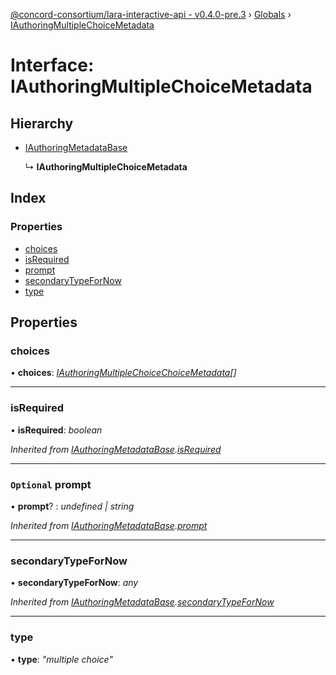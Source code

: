 [@concord-consortium/lara-interactive-api - v0.4.0-pre.3](../README.md) › [Globals](../globals.md) › [IAuthoringMultipleChoiceMetadata](iauthoringmultiplechoicemetadata.md)

# Interface: IAuthoringMultipleChoiceMetadata

## Hierarchy

* [IAuthoringMetadataBase](iauthoringmetadatabase.md)

  ↳ **IAuthoringMultipleChoiceMetadata**

## Index

### Properties

* [choices](iauthoringmultiplechoicemetadata.md#choices)
* [isRequired](iauthoringmultiplechoicemetadata.md#isrequired)
* [prompt](iauthoringmultiplechoicemetadata.md#optional-prompt)
* [secondaryTypeForNow](iauthoringmultiplechoicemetadata.md#secondarytypefornow)
* [type](iauthoringmultiplechoicemetadata.md#type)

## Properties

###  choices

• **choices**: *[IAuthoringMultipleChoiceChoiceMetadata](iauthoringmultiplechoicechoicemetadata.md)[]*

___

###  isRequired

• **isRequired**: *boolean*

*Inherited from [IAuthoringMetadataBase](iauthoringmetadatabase.md).[isRequired](iauthoringmetadatabase.md#isrequired)*

___

### `Optional` prompt

• **prompt**? : *undefined | string*

*Inherited from [IAuthoringMetadataBase](iauthoringmetadatabase.md).[prompt](iauthoringmetadatabase.md#optional-prompt)*

___

###  secondaryTypeForNow

• **secondaryTypeForNow**: *any*

*Inherited from [IAuthoringMetadataBase](iauthoringmetadatabase.md).[secondaryTypeForNow](iauthoringmetadatabase.md#secondarytypefornow)*

___

###  type

• **type**: *"multiple choice"*
